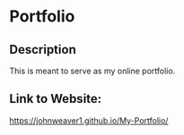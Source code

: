 # Portfolio

## Description  

This is meant to serve as my online portfolio.

## Link to Website:  
https://johnweaver1.github.io/My-Portfolio/
